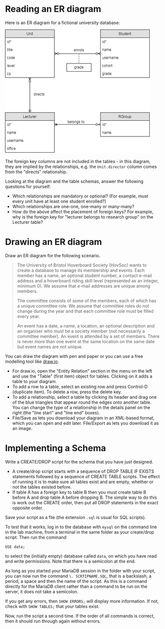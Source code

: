 # Reading an ER diagram

Here is an ER diagram for a fictional university database:

![ER diagram](../img/uni-diagram.png)

The foreign key columns are not included in the tables - in this diagram, they are implied by the relationships, e.g. the `Unit.director` column comes from the "directs" relationship.

Looking at the diagram and the table schemas, answer the following questions for yourself:

  * Which relationships are mandatory or optional? (For example, must every unit have at least one student enrolled?)
  * Which relationships are one-one, one-many or many-many?
  * How do the above affect the placement of foreign keys? For example, why is the foreign key for "lecturer belongs to research group" on the Lecturer table?

# Drawing an ER diagram

Draw an ER diagram for the following scenario.

> The University of Bristol Hoverboard Society (HovSoc) wants to create a database to manage its membership and events. Each member has a name, an optional student number, a contact e-mail address and a hoverboard riding skill level (represented as an integer, minimum 0). We assume that e-mail addresses are unique among members.
> 
> The committee consists of some of the members, each of which has a unique committee role. We assume that committee roles do not change during the year and that each committee role must be filled every year.
> 
> An event has a date, a name, a location, an optional description and an organiser who must be a society member (not necessarily a committee member). An event is attended by a set of members. There is never more than one event at the same location on the same date but event names are not unique.

You can draw the diagram with pen and paper or you can use a free modelling tool like [draw.io](draw.io). 

  * For draw.io, open the "Entity Relation" section in the menu on the left and use the "Table" (first item) object for tables. Clicking on it adds a table to your diagram.
  * To add a row to a table, select an existing row and press Control-D (duplicate item). To delete a row, press the delete key.
  * To add a relationship, select a table by clicking its header and drag one of the blue triangles that appear round the edges onto another table. You can change the type of a relationship in the details panel on the right (the "line start" and "line end" boxes).
  * File/Save as lets you download your diagram in an XML-based format, which you can open and edit later. File/Export as lets you download it as an image.

# Implementing a Schema

Write a CREATE/DROP script for the schema that you have just designed.

  * A create/drop script starts with a sequence of DROP TABLE IF EXISTS statements followed by a sequence of CREATE TABLE scripts. The effect of running it is to make sure all tables exist and are empty, whether or not the tables existed before.
  * If table A has a foreign key to table B then you must create table B before A and drop table A before dropping B. The simple way to do this is work out the CREATE order, then put all DROP statements in the exact opposite order.

Save your script as a file (the extension `.sql` is usual for SQL scripts).

To test that it works, log in to the database with `mysql` on the command line in the lab machine, from a terminal in the same folder as your create/drop script. Then run the command

```
USE data;
```

to select the (initially empty) database called `data`, on which you have read and write permissions. Note that there is a semicolon at the end.

As long as you started your MariaDB session in the folder with your script, you can now run the command `\. SCRTIPNAME.SQL`, that is a backslash, a period, a space and then the name of the script. As this is a command directly for the MariaDB client rather than a command to be run on the server, it does not take a semicolon.

If you get any errors, then `SHOW ERRORS;` will display more information. If not, check with `SHOW TABLES;` that your tables exist.

Now, run the script a second time. If the order of all commands is correct, then it should run through again without errors.
